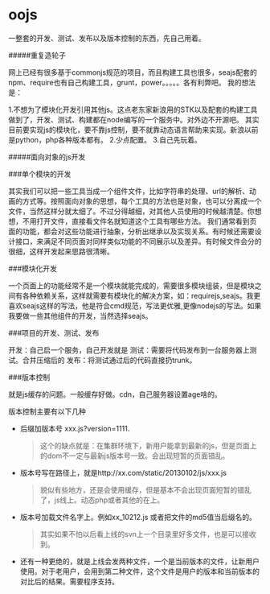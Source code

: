 oojs
====

一整套的开发、测试、发布以及版本控制的东西，先自己用着。

#####重复造轮子

网上已经有很多基于commonjs规范的项目，而且构建工具也很多，seajs配套的npm、require也有自己构建工具，grunt，power。。。。。各有利弊吧。
我的想法是：

1.不想为了模块化开发引用其他js。这点老东家新浪用的STK以及配套的构建工具做到了，开发、测试、构建都在node编写的一个服务中。对外边不开源吧。
	其实目前要实现js的模块化，要不靠js控制，要不就靠动态语言帮助来实现。新浪以前是python，php各种版本都有。
2.少点配置。
3.自己先玩着。

#####面向对象的js开发

###单个模块的开发

其实我们可以把一些工具当成一个组件文件，比如字符串的处理、url的解析、动画的方式等。按照面向对象的思想，每个工具的方法也是对象，也可以分离成一个文件，当然这样分就太细了。不过分得越细，对其他人员使用的时候越清楚。你想想，不用打开文件，直接看文件名就知道这个工具有哪些方法。
我们通常看到页面的功能，都会对这些功能进行抽象，分析出继承以及实现关系。有时候还需要设计接口，来满足不同页面对同样类似功能的不同展示以及差异。有时候文件会分的很细，这样开发起来思路很清晰。

###模块化开发
	
  一个页面上的功能经常不是一个模块就能完成的，需要很多模块组装，但是模块之间有各种依赖关系，这样就需要有模块化的解决方案，如：requirejs,seajs。我更喜欢seajs这样的写法，他是符合cmd规范，写法更优雅,更像nodejs的写法。如果我要做一些其他组件的开发，当然选择seajs。

###项目的开发、测试、发布

开发：自己启一个服务，自己开发就是
测试：需要将代码发布到一台服务器上测试。合并压缩后的
发布：将测试通过后的代码直接扔trunk。

###版本控制

就是js缓存的问题。一般缓存好做。cdn，自己服务器设置age啥的。

版本控制主要有以下几种

+ 后缀加版本号 xxx.js?version=1111.
	> 这个的缺点就是：在集群环境下，新用户能拿到最新的js，但是页面上的dom不一定与最新js版本号一致。会出现短暂的页面错乱。
+ 版本号写在路径上，就是http://xx.com/static/20130102/js/xxx.js
	> 貌似有些地方，还是会使用缓存，但是基本不会出现页面短暂的错乱了，js线上。动态php或者其他的在上。
+ 版本号加载文件名字上。例如xx_10212.js 或者把文件的md5值当后缀名的。
	> 其实如果不怕以后看上线的svn上一个目录里好多文件，也是可以接收到。
+ 还有一种更绝的，就是上线会发两种文件，一个是当前版本的文件，让新用户使用。对于老用户，会用到第二种文件，这个文件是用户的版本和当前版本的对比后的结果。需要程序支持。

